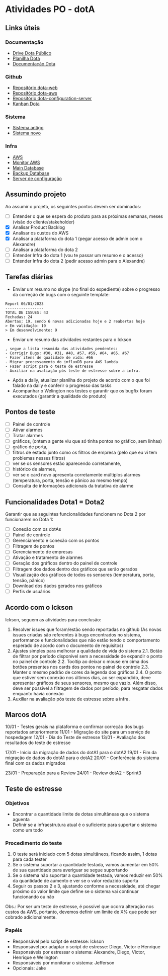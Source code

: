 # Atividades PO - dotA

## Links úteis

### Documentação

- [Drive Dota Público](https://drive.google.com/drive/folders/1El3wD3XIZfDskHNhqsmA-em18fU2ERw-)
- [Planilha Dota](https://docs.google.com/spreadsheets/d/1vYYiKfqUQ9IWmB7hvXE9hFXUomil17JVDZPd0AwVaeI/edit#gid=1690275737)
- [Documentação Dota](https://docs.google.com/document/d/1Nxw7SmU_juwZ-bb-b6BexMMARycb0FtNFS4UaKzPIWA/edit#heading=h.rhj9rwtufcy)

### Github

- [Repositório dota-web](https://github.com/lab-de-sistema-integraveis-tecnologico/dota-web)
- [Repositório dota-aws](https://github.com/lab-de-sistema-integraveis-tecnologico/dota-aws)
- [Repositório dota-configuration-server](https://github.com/lab-de-sistema-integraveis-tecnologico/dota-configuration-server)
- [Kanban Dota](https://github.com/orgs/lab-de-sistema-integraveis-tecnologico/projects/7)

### Sistema

- [Sistema antigo](https://sr.dota-iot.com.br/)
- [Sistema novo](https://dota-mobile.lsitec.org.br/)

### Infra

- [AWS](https://sa-east-1.console.aws.amazon.com/console/home?region=sa-east-1#)
- [Monitor AWS](https://sa-east-1.console.aws.amazon.com/cloudwatch/home?region=sa-east-1#dashboards:name=Monitora_Server_EC2)
- [Main Database](http://dota-mysql.mobile.lsitec.intranet/phpmyadmin/index.php)
- [Backup Database](https://dotabkp-mysql.mobile.lsitec.intranet/phpmyadmin/index.php)
- [Server de configuração](http://10.0.160.47:18083/#/login?to=/dashboard/overview)

## Assumindo projeto

Ao assumir o projeto, os seguintes pontos devem ser dominados:

- [ ] Entender o que se espera do produto para as próximas semanas, meses (visão do cliente/stakeholder)
- [x] Analisar Product Backlog
- [x] Analisar os custos do AWS
- [x] Analisar a plataforma do dota 1 (pegar acesso de admin com o Alexandre)
- [ ] Analisar a plataforma do dota 2
- [ ] Entender Infra do dota 1 (vou te passar um resumo e o acesso)
- [ ] Entender Infra do dota 2 (pedir acesso admin para o Alexandre)

## Tarefas diárias

- Enviar um resumo no skype (no final do expediente) sobre o progresso da correção de bugs com o seguinte template:

```
Report 06/01/2023
----------------- 
TOTAL DE ISSUES: 43  
Fechadas: 24  
Abertas: 19, sendo 6 novas adicionadas hoje e 2 reabertas hoje  
> Em validação: 10  
> Em desenvolvimento: 9
```

- Enviar um resumo das atividades restantes para o Ickson

```
, segue a lista resumida das atividades pendentes:
- Corrigir Bugs: #30, #31, #40, #57, #59, #64, #65, #67
- Fazer itens de qualidade de vida: #66
- Migrar processamento do influxDB para AWS lambda
- Fazer script para o teste de estresse
- Auxiliar na avaliação pós teste de estresse sobre a infra. 
```

- Após a daily, atualizar planilha do projeto de acordo com o que foi falado na daily e conferir o progresso das tasks
- Acompanhar o Welington nos testes e garantir que os bugfix foram executados (garantir a qualidade do produto)

## Pontos de teste

- [ ] Painel de controle
- [ ] Ativar alarmes
- [ ] Tratar alarmes
- [ ] gráficos, (ontem a gente viu que só tinha pontos no gráfico, sem linhas)
- [ ] gráfico de porta,
- [ ] filtros de estado junto como os filtros de empresa (pelo que eu vi tem problemas nesses filtros)
- [ ] ver se os sensores estão aparecendo corretamente,
- [ ] histórico de alarmes,
- [ ] ver se o card novo apresenta corretamente múltiplos alarmes (temperatura, porta, tensão e pânico ao mesmo tempo)
- [ ] Consulta de informações adicionais da tratativa de alarme

## Funcionalidades Dota1 = Dota2

Garantir que as seguintes funcionalidades funcionem no Dota 2 por funcionarem no Dota 1:

- [ ] Conexão com os dotAs
- [ ] Painel de controle
- [ ] Gerenciamento e conexão com os pontos
- [ ] Filtragem de pontos
- [ ] Gerenciamento de empresas
- [ ] Ativação e tratamento de alarmes
- [ ] Geração dos gráficos dentro do painel de controle
- [ ] Filtragem dos dados dentro dos gráficos que serão gerados
- [ ] Visualização dos gráficos de todos os sensores (temperatura, porta, tensão, pânico)
- [ ] Download dos dados gerados nos gráficos
- [ ] Perfis de usuários

## Acordo com o Ickson

Ickson, seguem as atividades para conclusão:
1. Resolver issues que foram/estão sendo reportadas no github (As novas issues criadas são referentes à bugs encontrados no sistema, performance e funcionalidades que não estão tendo o comportamento esperado de acordo com o documento de requisitos)
2. Ajustes simples para melhorar a qualidade de vida do sistema
	2.1. Botão de filtrar por período disponível sem a necessidade de expandir o ponto no painel de controle
	2.2. Tooltip ao deixar o mouse em cima dos botões presentes nos cards dos pontos no painel de controle
	2.3. Manter o mesmo padrão de cores da legenda dos gráficos
	2.4. O ponto que estiver sem conexão nos últimos dias, ao ser expandido, deve apresentar gráficos de seus sensores, mesmo que vazio. Além disso, deve ser possível a filtragem de dados por período, para resgatar dados enquanto havia conexão
3. Auxiliar na avaliação pós teste de estresse sobre a infra.

## Marcos dotA

10/01 - Testes gerais na plataforma e confirmar correção dos bugs reportados anteriormente
11/01 - Migração do site para um serviço de hospedagem
12/01 - Dia do Teste de estresse
13/01 - Avaliação dos resultados do teste de estresse

17/01 - Início da migração de dados do dotA1 para o dotA2
19/01 - Fim da migração de dados do dotA1 para o dotA2
20/01 - Conferência do sistema final com os dados migrados

23/01 - Preparação para a Review
24/01 - Review dotA2 - Sprint3

## Teste de estresse

### Objetivos

- Encontrar a quantidade limite de dotas simultâneas que o sistema aguenta
- Definir se a infraestrutura atual é o suficiente para suportar o sistema como um todo

### Procedimento do teste

1. O teste será iniciado com 5 dotas simultâneos, ficando assim, 1 dotas para cada tester
2. Se o sistema suportar a quantidade testada, vamos aumentar em 50% de sua quantidade para averiguar se segue suportando
3. Se o sistema não suportar a quantidade testada, vamos reduzir em 50% da quantidade de aumento e ver se o valor reduzido suporta
4. Seguir os passos 2 e 3, ajustando conforme a necessidade, até chegar próximo do valor limite que define se o sistema vai continuar funcionando ou não

Obs.: Por ser um teste de estresse, é possível que ocorra alteração nos custos da AWS, portanto, devemos definir um limite de X% que pode ser cobrado adicionalmente.

### Papéis

- Responsável pelo script de estresse: Ickson
- Responsável por adaptar o script de estresse: Diego, Victor e Henrique
- Responsáveis por estressar o sistema: Alexandre, Diego, Victor, Henrique e Welington
- Responsáveis por monitorar o sistema: Jefferson 
- Opcionais: Jake

<!--stackedit_data:
eyJoaXN0b3J5IjpbMTE2MzExNzYwNSwxOTc5MDk0MDAwLDE4MD
g3MjE0MjQsLTEyODEyMzA4NzQsMTcxNzQyMDIxLDUyMzg4Nzc5
NCwxNDkxNTA1NTY1LC0yMDQzNDEwMzczLDM1NjYzNzYzMSwtNj
Y1OTU1ODQwLC0zNzA0ODIyODgsNTgzMTE3MzUsMjQyMDA5Mzgw
LDk1OTcwMjgwMSw0NjQ1NzM5NTksNjc5MzM5NzE2LC0xMDA2MD
U3MDM3LC0xNzcxNjUzMzg0LC0yNzQyMDcyNzMsLTEyOTgyOTMw
NjZdfQ==
-->